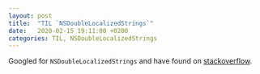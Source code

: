 ```yaml
---
layout: post
title:  "TIL `NSDoubleLocalizedStrings`"
date:   2020-02-15 19:11:00 +0200
categories: TIL, NSDoubleLocalizedStrings
---
```

Googled for `NSDoubleLocalizedStrings` and have found on [stackoverflow](https://stackoverflow.com/a/21005465/942513).
